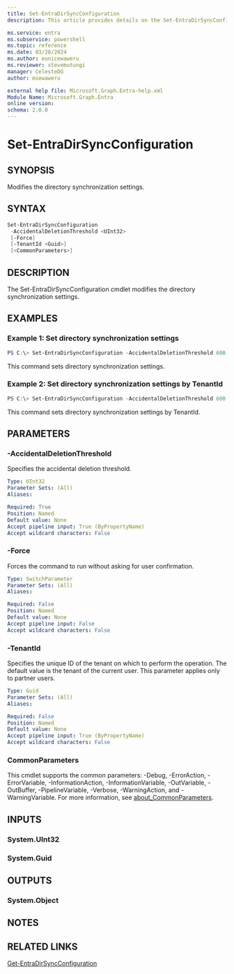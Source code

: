 ```yaml
---
title: Set-EntraDirSyncConfiguration
description: This article provides details on the Set-EntraDirSyncConfiguration command.

ms.service: entra
ms.subservice: powershell
ms.topic: reference
ms.date: 03/28/2024
ms.author: eunicewaweru
ms.reviewer: stevemutungi
manager: CelesteDG
author: msewaweru

external help file: Microsoft.Graph.Entra-help.xml
Module Name: Microsoft.Graph.Entra
online version:
schema: 2.0.0
---
```


# Set-EntraDirSyncConfiguration

## SYNOPSIS
Modifies the directory synchronization settings.

## SYNTAX

```powershell
Set-EntraDirSyncConfiguration 
 -AccidentalDeletionThreshold <UInt32>
 [-Force]
 [-TenantId <Guid>]
 [<CommonParameters>]
```

## DESCRIPTION
The Set-EntraDirSyncConfiguration cmdlet modifies the directory synchronization settings.

## EXAMPLES

### Example 1: Set directory synchronization settings
```powershell
PS C:\> Set-EntraDirSyncConfiguration -AccidentalDeletionThreshold 600 -Force
```

This command sets directory synchronization settings.

### Example 2: Set directory synchronization settings by TenantId
```powershell
PS C:\> Set-EntraDirSyncConfiguration -AccidentalDeletionThreshold 600 -TenantId "d5aec55f-2d12-4442-8d2f-ccca95d4390e" -Force
```

This command sets directory synchronization settings by TenantId.

## PARAMETERS

### -AccidentalDeletionThreshold
Specifies the accidental deletion threshold.

```yaml
Type: UInt32
Parameter Sets: (All)
Aliases:

Required: True
Position: Named
Default value: None
Accept pipeline input: True (ByPropertyName)
Accept wildcard characters: False
```

### -Force
Forces the command to run without asking for user confirmation.

```yaml
Type: SwitchParameter
Parameter Sets: (All)
Aliases:

Required: False
Position: Named
Default value: None
Accept pipeline input: False
Accept wildcard characters: False
```

### -TenantId
Specifies the unique ID of the tenant on which to perform the operation. The default value is the tenant of the current user. This parameter applies only to partner users.

```yaml
Type: Guid
Parameter Sets: (All)
Aliases:

Required: False
Position: Named
Default value: None
Accept pipeline input: True (ByPropertyName)
Accept wildcard characters: False
```

### CommonParameters
This cmdlet supports the common parameters: -Debug, -ErrorAction, -ErrorVariable, -InformationAction, -InformationVariable, -OutVariable, -OutBuffer, -PipelineVariable, -Verbose, -WarningAction, and -WarningVariable. For more information, see [about_CommonParameters](https://go.microsoft.com/fwlink/?LinkID=113216).

## INPUTS

### System.UInt32

### System.Guid

## OUTPUTS

### System.Object
## NOTES

## RELATED LINKS

[Get-EntraDirSyncConfiguration](Get-EntraDirSyncConfiguration.md)